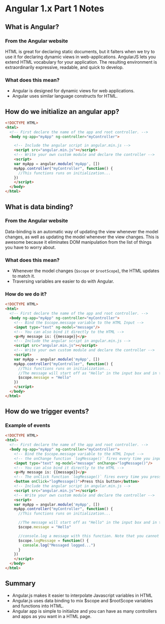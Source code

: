 # Angular 1.x Part 1 Notes

## What is Angular?

### From the Angular website

HTML is great for declaring static documents, but it falters when we try to use it for declaring dynamic views in web-applications. AngularJS lets you extend HTML vocabulary for your application. The resulting environment is extraordinarily expressive, readable, and quick to develop.

### What does this mean?

- Angular is designed for dynamic views for web applications.
- Angular uses similar language constructs for HTML.


## How do we initialize an angular app?

```html
<!DOCTYPE HTML>
<html>
  <!-- First declare the name of the app and root controller. -->
  <body ng-app="myApp" ng-controller="myController">

    <!-- Include the angular script in angular.min.js -->
    <script src="angular.min.js"></script>
    <!-- Write your own custom module and declare the controller -->
    <script>
    var myApp = angular.module('myApp', [])
    myApp.controller("myController", function() {
      //This functions runs on initialization...
    })
    </script>
  </body>
</html>
```

## What is data binding?

### From the Angular website

Data-binding is an automatic way of updating the view whenever the model changes, as well as updating the model whenever the view changes. This is awesome because it eliminates DOM manipulation from the list of things you have to worry about.

### What does this mean?

- Whenever the model changes (`$scope` or `$rootScope`), the HTML updates to match it.
- Traversing variables are easier to do with Angular.

### How do we do it?

```html
<!DOCTYPE HTML>
<html>
  <!-- First declare the name of the app and root controller. -->
  <body ng-app="myApp" ng-controller="myController">
    <!-- Bind the $scope.message variable to the HTML Input -->
    <input type="text" ng-model="message"/>
    <!-- You can also bind it directly to the HTML -->
    <p>My message is: {{message}}</p>
    <!-- Include the angular script in angular.min.js -->
    <script src="angular.min.js"></script>
    <!-- Write your own custom module and declare the controller -->
    <script>
    var myApp = angular.module('myApp', [])
    myApp.controller("myController", function() {
      //This functions runs on initialization...
      //The message will start off as "Hello" in the input box and in the paragraph tag.
      $scope.message = "Hello"
    })
    </script>
  </body>
</html>
```

## How do we trigger events?

### Example of events

```html
<!DOCTYPE HTML>
<html>
  <!-- First declare the name of the app and root controller. -->
  <body ng-app="myApp" ng-controller="myController">
    <!-- Bind the $scope.message variable to the HTML Input -->
    <!-- the onChange function `logMessage()` fires every time you input text into the input. -->
    <input type="text" ng-model="message" onChange="logMessage()"/>
    <!-- You can also bind it directly to the HTML -->
    <p>My message is: {{message}}</p>
    <!-- The onClick function `logMessage()` fires every time you press the button. -->
    <button onClick="logMessage()">Press this button</button>
    <!-- Include the angular script in angular.min.js -->
    <script src="angular.min.js"></script>
    <!-- Write your own custom module and declare the controller -->
    <script>
    var myApp = angular.module('myApp', [])
    myApp.controller("myController", function() {
      //This functions runs on initialization...

      //The message will start off as "Hello" in the input box and in the paragraph tag.
      $scope.message = "Hello"

      //console.log a message with this function. Note that you cannot use regular function on `onChange` and `onClick` events.
      $scope.logMessage = function() {
        console.log("Messaged logged...")
      }
    })
    </script>
  </body>
</html>
```

## Summary

- Angular.js makes it easier to interpolate Javascript variables in HTML
- Angular.js uses data binding to mix $scope and $rootScope variables and functions into HTML.
- Angular app is simple to initialize and you can have as many controllers and apps as you want in a HTML page.
